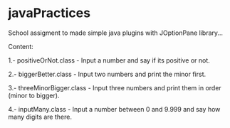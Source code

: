 # javaPractices
School assigment to made simple java plugins with JOptionPane library...

Content:

1.- positiveOrNot.class - Input a number and say if its positive or not.

2.- biggerBetter.class - Input two numbers and print the minor first.

3.- threeMinorBigger.class - Input three numbers and print them in order (minor to bigger).

4.- inputMany.class - Input a number between 0 and 9.999 and say how many digits are there.
